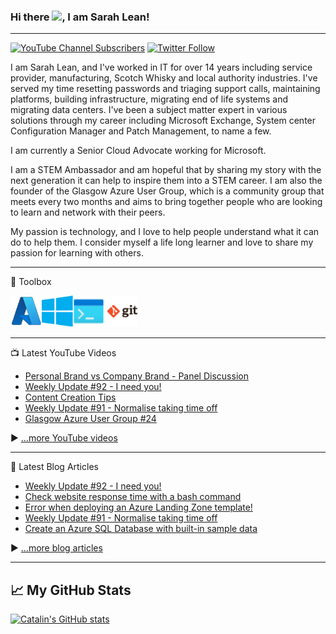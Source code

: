 ### Hi there <img src="https://raw.githubusercontent.com/MartinHeinz/MartinHeinz/master/wave.gif" width="30px">, I am Sarah Lean!

---

[![YouTube Channel Subscribers](https://img.shields.io/youtube/channel/subscribers/UCQ8U53KvEX2JuCe48MxmV3Q?label=People%20subscribed%20to%20my%20YouTube%20channel&style=social)](https://www.youtube.com/techielass?sub_confirmation=1) [![Twitter Follow](https://img.shields.io/twitter/follow/techielass?label=Twitter%20Followers&style=social)](https://twitter.com/intent/follow?screen_name=techielass)

I am Sarah Lean, and I've worked in IT for over 14 years including service provider, manufacturing, Scotch Whisky and local authority industries. I've served my time resetting passwords and triaging support calls, maintaining platforms, building infrastructure, migrating end of life systems and migrating data centers. I've been a subject matter expert in various solutions through my career including Microsoft Exchange, System center Configuration Manager and Patch Management, to name a few.

I am currently a Senior Cloud Advocate working for Microsoft.

I am a STEM Ambassador and am hopeful that by sharing my story with the next generation it can help to inspire them into a STEM career. I am also the founder of the Glasgow Azure User Group, which is a community group that meets every two months and aims to bring together people who are looking to learn and network with their peers.

My passion is technology, and I love to help people understand what it can do to help them. I consider myself a life long learner and love to share my passion for learning with others.

---

🧰 Toolbox

<img src="https://github.com/weeyin83/weeyin83/blob/main/icons/azure.jpg" alt="Azure" width="50" height="50"/><img src="https://github.com/weeyin83/weeyin83/blob/main/icons/windows-logo.png" alt="Microsoft Windows" width="50" height="50"/><img src="https://github.com/weeyin83/weeyin83/blob/main/icons/powershell.svg" alt="PowerShell" width="50" height="50"/> <img src="https://github.com/devicons/devicon/blob/master/icons/git/git-original-wordmark.svg" alt="Git" width="50" height="50"/>

---
📺 Latest YouTube Videos
<!-- YOUTUBE-VIDEOS-LIST:START -->
- [Personal Brand vs Company Brand - Panel Discussion](https://www.youtube.com/watch?v=JeCzPi-cREU)
- [Weekly Update #92 - I need you!](https://www.youtube.com/watch?v=DP4-UAD9BsY)
- [Content Creation Tips](https://www.youtube.com/watch?v=yaP5R5P9YX8)
- [Weekly Update #91 - Normalise taking time off](https://www.youtube.com/watch?v=RNlR2a_5Uk4)
- [Glasgow Azure User Group #24](https://www.youtube.com/watch?v=pjtabPyn-C4)
<!-- YOUTUBE-VIDEOS-LIST:END -->

 ▶ [...more YouTube videos](https://www.youtube.com/channel/techielass?sub_confirmation=1)

---

📘 Latest Blog Articles

<!-- BLOG-POST-LIST:START -->
- [Weekly Update #92 - I need you!](https://www.techielass.com/weekly-update-92/)
- [Check website response time with a bash command](https://www.techielass.com/check-website-response-time-with-a-bash-command/)
- [Error when deploying an Azure Landing Zone template!](https://www.techielass.com/error-when-deploying-an-azure-landing-zone-template/)
- [Weekly Update #91 - Normalise taking time off](https://www.techielass.com/weekly-update-91/)
- [Create an Azure SQL Database with built-in sample data](https://www.techielass.com/create-an-azure-sql-database-with-built-in-sample-data/)
<!-- BLOG-POST-LIST:END -->

▶ [...more blog articles](https://www.techielass.com)

---

## &#x1f4c8; My GitHub Stats

[![Catalin's GitHub stats](https://github-readme-stats.vercel.app/api?username=weeyin83&theme=radical)](https://github.com/anuraghazra/github-readme-stats)
